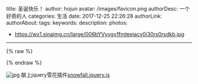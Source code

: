 title: 圣诞快乐！
author: hojun
avatar: /images/favicon.png
authorDesc: 一个好奇的人
categories: 生活
date: 2017-12-25 22:26:28
authorLink:
authorAbout:
tags:
keywords:
description:
photos:
 - https://wx1.sinaimg.cn/large/006bYVyvgy1fmteejacv0j30rs0rsdkb.jpg
---

{% raw %}
<script type="text/javascript" src="/js/jquery.min.js"></script>
<script type="text/javascript" src="/js/snowfall.jquery.js"></script>
<script type="text/javascript">
    $(document).snowfall('clear');
    $(document).snowfall({round:true, minSize:1, maxSize:5, flakeCount:100});
</script>
{% endraw %}

![jpg](https://wx1.sinaimg.cn/large/006bYVyvgy1fmteejacv0j30rs0rsdkb.jpg)
献上jquery雪花插件[snowfall.jquery.js](https://github.com/loktar00/JQuery-Snowfall)